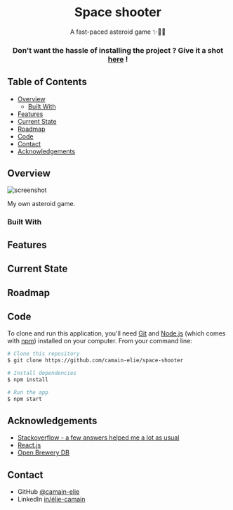<!-- Please update value in the {}  -->

<h1 align="center">Space shooter</h1>

<div align="center">
   A fast-paced asteroid game ✨🚀🌌
</div>

<div align="center">
  <h3>
    Don't want the hassle of installing the project ? Give it a shot <a href="https://camain-elie.github.io/brews-app/"> here</a> !
  </h3>
</div>

<!-- TABLE OF CONTENTS -->

## Table of Contents

- [Overview](#overview)
  - [Built With](#built-with)
- [Features](#features)
- [Current State](#current-state)
- [Roadmap](#roadmap)
- [Code](#code)
- [Contact](#contact)
- [Acknowledgements](#acknowledgements)

<!-- OVERVIEW -->

## Overview

![screenshot](./public/)

My own asteroid game.

### Built With

<!-- List any major frameworks that you built your project using.-->

## Features

<!-- List the features of the application. -->

## Current State

<!-- Describe the current state of the app. -->

## Roadmap

<!-- Describe the features and evolution soon to be developped. -->

## Code

<!-- Describe briefly the code, architecture and how to install the project. -->
<!-- Example: -->

To clone and run this application, you'll need [Git](https://git-scm.com) and [Node.js](https://nodejs.org/en/download/) (which comes with [npm](http://npmjs.com)) installed on your computer. From your command line:

```bash
# Clone this repository
$ git clone https://github.com/camain-elie/space-shooter

# Install dependencies
$ npm install

# Run the app
$ npm start
```

## Acknowledgements

<!-- List any articles or add-ons/plugins that helps you to complete the project. For example: -->

- [Stackoverflow - a few answers helped me a lot as usual](https://stackoverflow.com/)
- [React.js](https://fr.reactjs.org/)
- [Open Brewery DB](https://www.openbrewerydb.org/)

## Contact

- GitHub [@camain-elie](https://github.com/camain-elie)
- LinkedIn [in/élie-camain](https://www.linkedin.com/in/%C3%A9lie-camain/)
